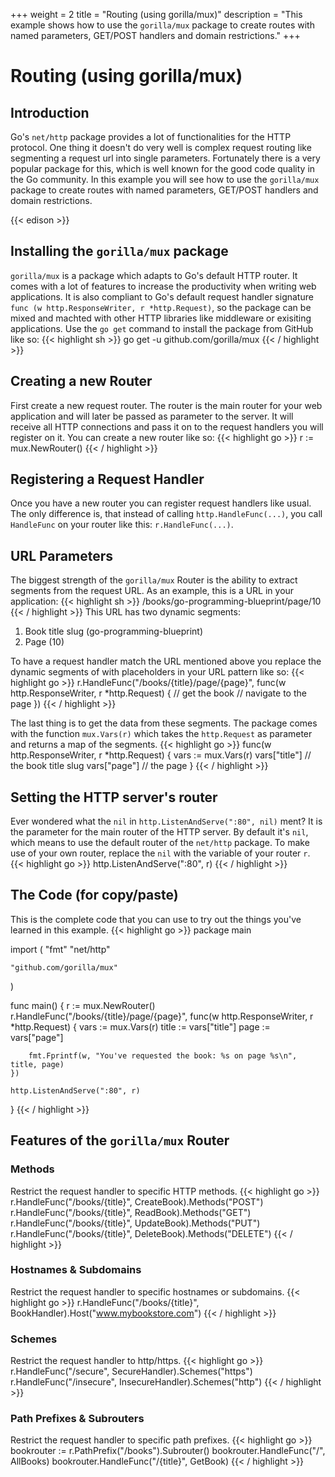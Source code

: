 +++
weight = 2
title = "Routing (using gorilla/mux)"
description = "This example shows how to use the `gorilla/mux` package to create routes with named parameters, GET/POST handlers and domain restrictions."
+++

# Routing (using gorilla/mux)

## Introduction
Go's `net/http` package provides a lot of functionalities for the HTTP protocol.
One thing it doesn't do very well is complex request routing like segmenting a request url into single parameters.
Fortunately there is a very popular package for this, which is well known for the good code quality in the Go community.
In this example you will see how to use the `gorilla/mux` package to create routes with named parameters, GET/POST handlers and domain restrictions.

{{< edison >}}

## Installing the `gorilla/mux` package
`gorilla/mux` is a package which adapts to Go's default HTTP router. It comes with a lot of features to increase the productivity when writing web applications.
It is also compliant to Go's default request handler signature `func (w http.ResponseWriter, r *http.Request)`, so the package can be mixed and machted with other
HTTP libraries like middleware or exisiting applications. Use the `go get` command to install the package from GitHub like so:
{{< highlight sh >}}
go get -u github.com/gorilla/mux
{{< / highlight >}}

## Creating a new Router
First create a new request router. The router is the main router for your web application and will later be passed as parameter to the server.
It will receive all HTTP connections and pass it on to the request handlers you will register on it.
You can create a new router like so:
{{< highlight go >}}
r := mux.NewRouter()
{{< / highlight >}}

## Registering a Request Handler
Once you have a new router you can register request handlers like usual.
The only difference is, that instead of calling `http.HandleFunc(...)`, you call `HandleFunc` on your router like this: `r.HandleFunc(...)`.

## URL Parameters
The biggest strength of the `gorilla/mux` Router is the ability to extract segments from the request URL.
As an example, this is a URL in your application:
{{< highlight sh >}}
/books/go-programming-blueprint/page/10
{{< / highlight >}}
This URL has two dynamic segments:

1. Book title slug (go-programming-blueprint)
2. Page (10)

To have a request handler match the URL mentioned above you replace the dynamic segments of with placeholders in your URL pattern like so:
{{< highlight go >}}
r.HandleFunc("/books/{title}/page/{page}", func(w http.ResponseWriter, r *http.Request) {
	// get the book
	// navigate to the page
})
{{< / highlight >}}

The last thing is to get the data from these segments.
The package comes with the function `mux.Vars(r)` which takes the `http.Request` as parameter and returns a map of the segments.
{{< highlight go >}}
func(w http.ResponseWriter, r *http.Request) {
	vars := mux.Vars(r)
	vars["title"] // the book title slug
	vars["page"] // the page
}
{{< / highlight >}}

## Setting the HTTP server's router
Ever wondered what the `nil` in `http.ListenAndServe(":80", nil)` ment? It is the parameter for the main router of the HTTP server.
By default it's `nil`, which means to use the default router of the `net/http` package. To make use of your own router, replace the `nil`
with the variable of your router `r`.
{{< highlight go >}}
http.ListenAndServe(":80", r)
{{< / highlight >}}

## The Code (for copy/paste)
This is the complete code that you can use to try out the things you've learned in this example.
{{< highlight go >}}
package main

import (
	"fmt"
	"net/http"

	"github.com/gorilla/mux"
)

func main() {
	r := mux.NewRouter()
	r.HandleFunc("/books/{title}/page/{page}", func(w http.ResponseWriter, r *http.Request) {
		vars := mux.Vars(r)
		title := vars["title"]
		page := vars["page"]

		fmt.Fprintf(w, "You've requested the book: %s on page %s\n", title, page)
	})

	http.ListenAndServe(":80", r)
}
{{< / highlight >}}

## Features of the `gorilla/mux` Router

### Methods
Restrict the request handler to specific HTTP methods.
{{< highlight go >}}
r.HandleFunc("/books/{title}", CreateBook).Methods("POST")
r.HandleFunc("/books/{title}", ReadBook).Methods("GET")
r.HandleFunc("/books/{title}", UpdateBook).Methods("PUT")
r.HandleFunc("/books/{title}", DeleteBook).Methods("DELETE")
{{< / highlight >}}

### Hostnames & Subdomains
Restrict the request handler to specific hostnames or subdomains.
{{< highlight go >}}
r.HandleFunc("/books/{title}", BookHandler).Host("www.mybookstore.com")
{{< / highlight >}}

### Schemes
Restrict the request handler to http/https.
{{< highlight go >}}
r.HandleFunc("/secure", SecureHandler).Schemes("https")
r.HandleFunc("/insecure", InsecureHandler).Schemes("http")
{{< / highlight >}}

### Path Prefixes & Subrouters
Restrict the request handler to specific path prefixes.
{{< highlight go >}}
bookrouter := r.PathPrefix("/books").Subrouter()
bookrouter.HandleFunc("/", AllBooks)
bookrouter.HandleFunc("/{title}", GetBook)
{{< / highlight >}}
